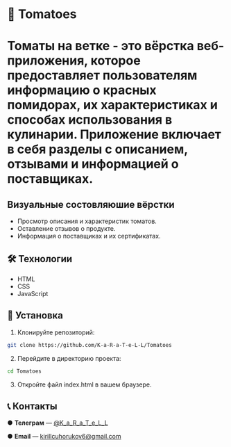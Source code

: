 # 🍅 Tomatoes

# Томаты на ветке - это вёрстка веб-приложения, которое предоставляет пользователям информацию о красных помидорах, их характеристиках и способах использования в кулинарии. Приложение включает в себя разделы с описанием, отзывами и информацией о поставщиках.

## Визуальные состовляюшие вёрстки
- Просмотр описания и характеристик томатов.
- Оставление отзывов о продукте.
- Информация о поставщиках и их сертификатах.

## 🛠️ Технологии
- HTML
- CSS
- JavaScript

## 🚀 Установка
1. Клонируйте репозиторий:
```bash
git clone https://github.com/K-a-R-a-T-e-L-L/Tomatoes
```

2. Перейдите в директорию проекта:
```bash
cd Tomatoes
```

3. Откройте файл index.html в вашем браузере.

## 📞 Контакты
   ● **Телеграм** — [@K_a_R_a_T_e_L_L](https://t.me/K_a_R_a_T_e_L_L)
   
   ● **Email** — kirillcuhorukov6@gmail.com
